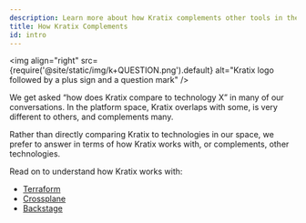 ```yaml
---
description: Learn more about how Kratix complements other tools in the platform space
title: How Kratix Complements
id: intro
---
```


<img
align="right"
src={require('@site/static/img/k+QUESTION.png').default}
alt="Kratix logo followed by a plus sign and a question mark"
/>

We get asked “how does Kratix compare to technology X” in many of our conversations. In the platform space, Kratix overlaps with some, is very different to others, and complements many.

Rather than directly comparing Kratix to technologies in our space, we prefer to answer in terms of how Kratix works with, or complements, other technologies.

Read on to understand how Kratix works with:

- [Terraform](./02-kratix-and-terraform.md)
- [Crossplane](./03-kratix-and-crossplane.md)
- [Backstage](./04-kratix-and-backstage.md)
